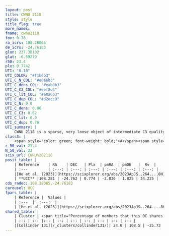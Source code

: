 ```yaml
---
layout: post
title: CWNU 2118
style: style
title_flag: true
more_names: 
fname: cwnu2118
fov: 0.78
ra_icrs: 108.28065
de_icrs: -24.76183
glon: 237.38102
glat: -6.59279
r50: 23.4
plx: 0.7742
UTI: "0.10"
UTI_COLOR: "#f1b6b3"
UTI_C_N_COL: "#e0a6b3"
UTI_C_dens_COL: "#eab0b3"
UTI_C_C3_COL: "#eef8d4"
UTI_C_lit_COL: "#e0a6b3"
UTI_C_dup_COL: "#d2ecc9"
UTI_C_N: 0.0
UTI_C_dens: 0.06
UTI_C_C3: 0.62
UTI_C_lit: 0.0
UTI_C_dup: 0.76
UTI_summary: |
    CWNU 2118 is a sparse, very loose object of intermediate C3 quality. It was recently reported in the literature.<br><br>This is very likely a unique object, which shares a small percentage of members with at least one previously reported entry.<br><br><span style="color: #99180f; font-weight: bold;">Warning: </span>contains less than 25 stars with <i>P>0.5</i> estimated.
class3: |
    <span style="color: green; font-weight: bold;">A</span><span style="color: red; font-weight: bold;">C</span>
r_50_val: 23.4
N_50_val: 23
scix_url: CWNU%202118
posit_table: |
    | Reference    | RA    | DEC   | Plx  | pmRA  | pmDE   |  Rv  |
    | :---         | :---: | :---: | :---: | :---: | :---: | :---: |
    |[He et al. (2023)](https://scixplorer.org/abs/2023ApJS..264....8H) | 108.332 | -24.71 | 0.779 | -2.827 | 1.794 | -- |
    | **UCC** |108.281 | -24.762 | 0.774 | -2.836 | 1.825 | 34.225 | 
cds_radec: 108.28065,-24.76183
carousel: UCC
fpars_table: |
    | Reference |  Values |
    | :---  |  :---:  |
    | [He et al. (2023)](https://scixplorer.org/abs/2023ApJS..264....8H) | `A0=0.75, m-M=10.6, logAge=8.95` |
shared_table: |
    | Cluster | <span title="Percentage of members that this OC shares with the ones listed">%</span>   | RA   | DEC   | Plx   | pmRA  | pmDE  | Rv | UTI |
    | :-: | :-: |:-: | :-: | :-: | :-: | :-: | :-: | :-: |
    |[Collinder 131](/_clusters/collinder131/)| 24.0 | 108.5 | -25.73 | 0.77 | -2.87 | 1.86 | 33.47 |0.98 |
---
```


